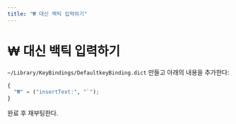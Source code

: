 ```yaml
---
title: "₩ 대신 백틱 입력하기"
---
```

# ₩ 대신 백틱 입력하기

`~/Library/KeyBindings/DefaultkeyBinding.dict` 만들고 아래의 내용을 추가한다:

```python
{
  "₩" = ("insertText:", "`");
}
```

완료 후 재부팅한다.